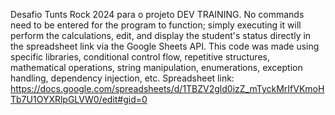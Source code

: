 Desafio Tunts Rock 2024 para o projeto DEV TRAINING.
No commands need to be entered for the program to function; simply executing it will perform the calculations, edit, and display the student's status directly in the spreadsheet link via the Google Sheets API.
This code was made using specific libraries, conditional control flow, repetitive structures, mathematical operations, string manipulation, enumerations, exception handling, dependency injection, etc.
Spreadsheet link: https://docs.google.com/spreadsheets/d/1TBZV2gld0izZ_mTyckMrIfVKmoHTb7U1OYXRlpGLVW0/edit#gid=0
